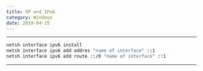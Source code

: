 ```yaml
---
title: XP and IPv6
category: Windows
date: 2019-04-15
---
```


-----

```bash
netsh interface ipv6 install
netsh interface ipv6 add addres "name of interface" ::1
netsh interface ipv6 add route ::/0 "name of interface" ::1
```

-----